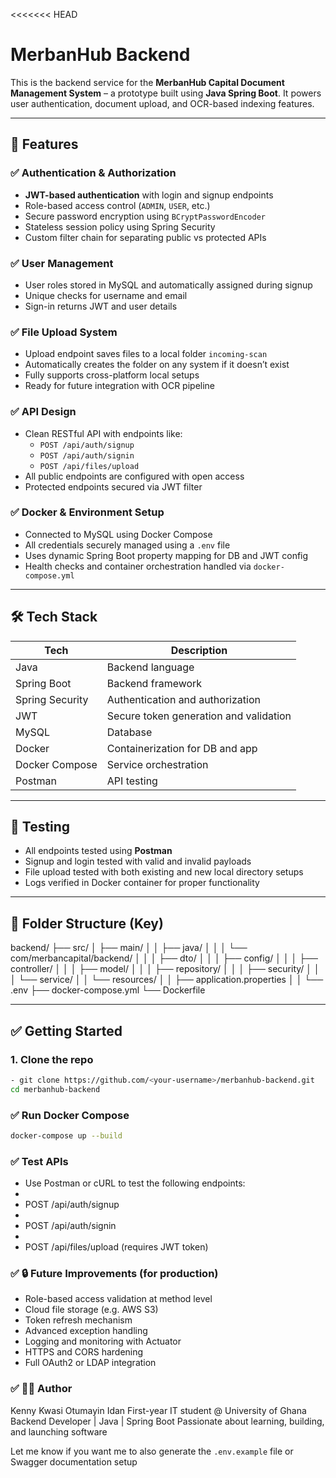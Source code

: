 <<<<<<< HEAD
# MerbanHub Backend

This is the backend service for the **MerbanHub Capital Document Management System** – a prototype built using **Java Spring Boot**. It powers user authentication, document upload, and OCR-based indexing features.

---

## 🚀 Features

### ✅ Authentication & Authorization
- **JWT-based authentication** with login and signup endpoints
- Role-based access control (`ADMIN`, `USER`, etc.)
- Secure password encryption using `BCryptPasswordEncoder`
- Stateless session policy using Spring Security
- Custom filter chain for separating public vs protected APIs

### ✅ User Management
- User roles stored in MySQL and automatically assigned during signup
- Unique checks for username and email
- Sign-in returns JWT and user details

### ✅ File Upload System
- Upload endpoint saves files to a local folder `incoming-scan`
- Automatically creates the folder on any system if it doesn’t exist
- Fully supports cross-platform local setups
- Ready for future integration with OCR pipeline

### ✅ API Design
- Clean RESTful API with endpoints like:
    - `POST /api/auth/signup`
    - `POST /api/auth/signin`
    - `POST /api/files/upload`
- All public endpoints are configured with open access
- Protected endpoints secured via JWT filter

### ✅ Docker & Environment Setup
- Connected to MySQL using Docker Compose
- All credentials securely managed using a `.env` file
- Uses dynamic Spring Boot property mapping for DB and JWT config
- Health checks and container orchestration handled via `docker-compose.yml`

---

## 🛠 Tech Stack

| Tech              | Description                                 |
|-------------------|---------------------------------------------|
| Java              | Backend language                            |
| Spring Boot       | Backend framework                           |
| Spring Security   | Authentication and authorization            |
| JWT               | Secure token generation and validation      |
| MySQL             | Database                                    |
| Docker            | Containerization for DB and app             |
| Docker Compose    | Service orchestration                       |
| Postman           | API testing                                 |

---

## 🧪 Testing

- All endpoints tested using **Postman**
- Signup and login tested with valid and invalid payloads
- File upload tested with both existing and new local directory setups
- Logs verified in Docker container for proper functionality

---

## 📂 Folder Structure (Key)

backend/
├── src/
│ ├── main/
│ │ ├── java/
│ │ │ └── com/merbancapital/backend/
│ │ │ ├── dto/
│ │ │ ├── config/
│ │ │ ├── controller/
│ │ │ ├── model/
│ │ │ ├── repository/
│ │ │ ├── security/
│ │ │ └── service/
│ │ └── resources/
│ │ ├── application.properties
│ │ └── .env
├── docker-compose.yml
└── Dockerfile

---

## ✅ Getting Started

### 1. Clone the repo

```bash
- git clone https://github.com/<your-username>/merbanhub-backend.git
cd merbanhub-backend
```
### ✅ Run Docker Compose
```bash
docker-compose up --build
```

### ✅ Test APIs
* Use Postman or cURL to test the following endpoints:
* 
* POST /api/auth/signup
* 
* POST /api/auth/signin
* 
* POST /api/files/upload (requires JWT token)


### ✅ 🔒 Future Improvements (for production)
* Role-based access validation at method level
* Cloud file storage (e.g. AWS S3)
* Token refresh mechanism
* Advanced exception handling
* Logging and monitoring with Actuator
* HTTPS and CORS hardening
* Full OAuth2 or LDAP integration

### ✅ 👨‍💻 Author
Kenny Kwasi Otumayin Idan
First-year IT student @ University of Ghana
Backend Developer | Java | Spring Boot
Passionate about learning, building, and launching software


Let me know if you want me to also generate the `.env.example` file or Swagger documentation setup

